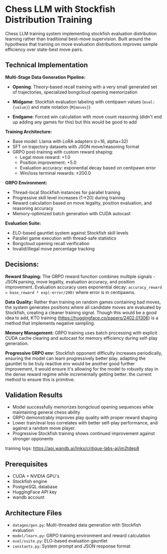 # Chess LLM with Stockfish Distribution Training

Chess LLM training system implementing stockfish evaluation distribution learning rather than traditional best-move supervision. Built around the hypothesis that training on move evaluation distributions improves sample efficiency over state-best move pairs.

## Technical Implementation

**Multi-Stage Data Generation Pipeline:**
- **Opening**: Theory-based recall training with a very small generated set of trajectories, specialized bongcloud opening memorization

- **Midgame**: Stockfish evaluation labeling with centipawn values (`eval: {value}`) and mate notation (`M{moves}`)  
- **Endgame**: Forced win calculation with move count reasoning (didn't end up adding any games for this) but this would be good to add

**Training Architecture:**
- Base model: Llama with LoRA adapters (r=16, alpha=32)
- SFT on trajectory datasets with JSON move/reasoning format
- GRPO post-training with custom reward shaping:
  - Legal move reward: +1.0
  - Position improvement: +5.0  
  - Evaluation accuracy: exponential decay based on centipawn error
  - Win/loss terminal rewards: ±200.0

**GRPO Environment:**
- Thread-local Stockfish instances for parallel training
- Progressive skill level increases (1→20) during training
- Reward calculation based on move legality, position evaluation, and reasoning accuracy
- Memory-optimized batch generation with CUDA autocast

**Evaluation Suite:**
- ELO-based gauntlet system against Stockfish skill levels
- Parallel game execution with thread-safe statistics
- Bongcloud opening recall verification
- Invalid/illegal move percentage tracking

## Decisions: 

**Reward Shaping:** The GRPO reward function combines multiple signals - JSON parsing, move legality, evaluation accuracy, and position improvement. Evaluation accuracy uses exponential decay: `accuracy_reward = base_reward * exp(-error/200)` where error is in centipawns.

**Data Quality:** Rather than training on random games containing bad moves, the system generates positions where all candidate moves are evaluated by Stockfish, creating a cleaner training signal. Though this would be a good idea to add, KTO training (https://huggingface.co/papers/2402.01306) is a method that implements negative sampling. 

**Memory Management:** GRPO training uses batch processing with explicit CUDA cache clearing and autocast for memory efficiency during self-play generation.

**Progressive GRPO env:** Stockfish opponent difficulty increases periodically, ensuring the model can learn progressively better play. adapting the gauntlet to be truly reactive env would be another good further improvement, it would ensure it's allowing for the model to robustly stay in the dense reward regime while incrementally getting better. the current method to ensure this is primitive. 

## Validation Results

- Model successfully memorizes bongcloud opening sequences while maintaining general chess ability
- GRPO demonstrably improves play quality with proper reward shaping  
- Lower train/eval loss correlates with better self-play performance, and against a random move player. 
- Progressive Stockfish training shows continued improvement against stronger opponents

training logs: https://api.wandb.ai/links/critique-labs-ai/im2tdep8

## Prerequisites
- CUDA + NVIDIA GPU's
- Stockfish engine
- PostgreSQL database
- HuggingFace API key
- wandb account 

## Architecture Files
- `datagen/gen.py`: Multi-threaded data generation with Stockfish evaluation
- `model/learn.py`: GRPO training environment and reward calculation  
- `eval/suite.py`: ELO-based evaluation gauntlet
- `constants.py`: System prompt and JSON response format